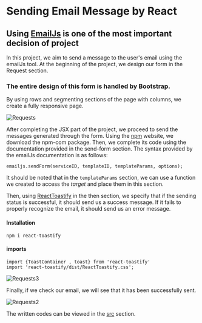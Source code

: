 # Sending Email Message by React
## Using [EmailJs](https://www.emailjs.com/) is one of the most important decision of project


In this project, we aim to send a message to the user's email using the emailJs tool.
At the beginning of the project, we design our form in the Request section. 
### The entire design of this form is handled by Bootstrap.
By using rows and segmenting sections of the page with columns, we create a fully responsive page.

![Requests](https://github.com/user-attachments/assets/f245725c-f882-4d17-98db-d4f4deba583a)

After completing the JSX part of the project, we proceed to send the messages generated through the form.
Using the [npm](https://www.npmjs.com/) website, we download the npm-com package.
Then, we complete its code using the documentation provided in the send-form section.
The syntax provided by the emailJs documentation is as follows:

```
emailjs.sendForm(serviceID, templateID, templateParams, options);
```
It should be noted that in the `templateParams` section, we can use a function we created to access the _target_ and place them in this section.

Then, using [ReactToastify](https://www.npmjs.com/package/react-toastify) in the then section, we specify that if the sending status is successful, it should send us a success message.
If it fails to properly recognize the email, it should send us an error message.

#### Installation 

```
npm i react-toastify
```

#### imports 
```
import {ToastContainer , toast} from 'react-toastify'
import 'react-toastify/dist/ReactToastify.css';
```

![Requests3](https://github.com/user-attachments/assets/a081197b-0a44-4e5f-905d-fdcc9a2c6d12)

Finally, if we check our email, we will see that it has been successfully sent.


![Requests2](https://github.com/user-attachments/assets/44a69b0b-6c12-4791-9a6d-73fc32ade47f)

The written codes can be viewed in the [src](https://github.com/aiaaee/Sending_Email_React/tree/main/Authentication/src) section.
